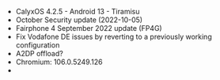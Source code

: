 * CalyxOS 4.2.5 - Android 13 - Tiramisu
* October Security update (2022-10-05)
* Fairphone 4 September 2022 update (FP4G)
* Fix Vodafone DE issues by reverting to a previously working configuration
* A2DP offload?
* Chromium: 106.0.5249.126
* 

